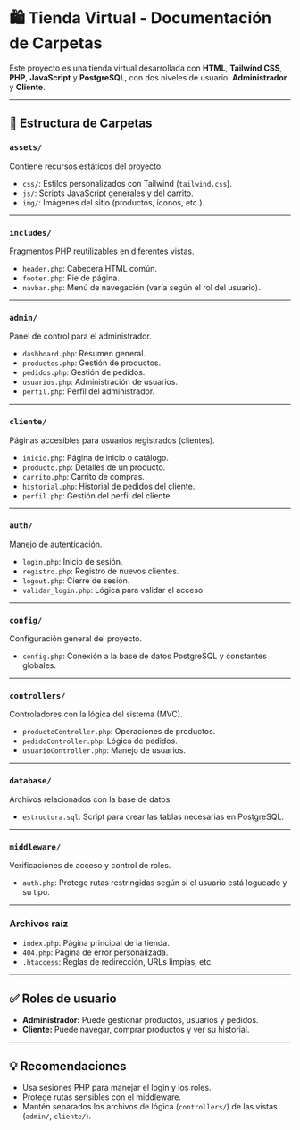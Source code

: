 # 🛍️ Tienda Virtual - Documentación de Carpetas

Este proyecto es una tienda virtual desarrollada con **HTML**, **Tailwind CSS**, **PHP**, **JavaScript** y **PostgreSQL**, con dos niveles de usuario: **Administrador** y **Cliente**.

---

## 📁 Estructura de Carpetas

### `assets/`
Contiene recursos estáticos del proyecto.
- `css/`: Estilos personalizados con Tailwind (`tailwind.css`).
- `js/`: Scripts JavaScript generales y del carrito.
- `img/`: Imágenes del sitio (productos, íconos, etc.).

---

### `includes/`
Fragmentos PHP reutilizables en diferentes vistas.
- `header.php`: Cabecera HTML común.
- `footer.php`: Pie de página.
- `navbar.php`: Menú de navegación (varía según el rol del usuario).

---

### `admin/`
Panel de control para el administrador.
- `dashboard.php`: Resumen general.
- `productos.php`: Gestión de productos.
- `pedidos.php`: Gestión de pedidos.
- `usuarios.php`: Administración de usuarios.
- `perfil.php`: Perfil del administrador.

---

### `cliente/`
Páginas accesibles para usuarios registrados (clientes).
- `inicio.php`: Página de inicio o catálogo.
- `producto.php`: Detalles de un producto.
- `carrito.php`: Carrito de compras.
- `historial.php`: Historial de pedidos del cliente.
- `perfil.php`: Gestión del perfil del cliente.

---

### `auth/`
Manejo de autenticación.
- `login.php`: Inicio de sesión.
- `registro.php`: Registro de nuevos clientes.
- `logout.php`: Cierre de sesión.
- `validar_login.php`: Lógica para validar el acceso.

---

### `config/`
Configuración general del proyecto.
- `config.php`: Conexión a la base de datos PostgreSQL y constantes globales.

---

### `controllers/`
Controladores con la lógica del sistema (MVC).
- `productoController.php`: Operaciones de productos.
- `pedidoController.php`: Lógica de pedidos.
- `usuarioController.php`: Manejo de usuarios.

---

### `database/`
Archivos relacionados con la base de datos.
- `estructura.sql`: Script para crear las tablas necesarias en PostgreSQL.

---

### `middleware/`
Verificaciones de acceso y control de roles.
- `auth.php`: Protege rutas restringidas según si el usuario está logueado y su tipo.

---

### Archivos raíz
- `index.php`: Página principal de la tienda.
- `404.php`: Página de error personalizada.
- `.htaccess`: Reglas de redirección, URLs limpias, etc.

---

## ✅ Roles de usuario

- **Administrador:** Puede gestionar productos, usuarios y pedidos.
- **Cliente:** Puede navegar, comprar productos y ver su historial.

---

## 💡 Recomendaciones

- Usa sesiones PHP para manejar el login y los roles.
- Protege rutas sensibles con el middleware.
- Mantén separados los archivos de lógica (`controllers/`) de las vistas (`admin/`, `cliente/`).
